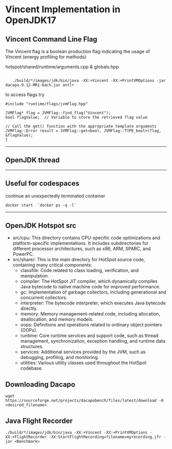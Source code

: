 # Vincent Implementation in OpenJDK17

## Vincent Command Line Flag
The Vincent flag is a boolean production flag indicating the usage of Vincent (energy profiling for methods)

hotspot/shared/runtime/arguments.cpp & globals.hpp
```

   ./build/*/images/jdk/bin/java -XX:+Vincent -XX:+PrintVMOptions -jar dacapo-9.12-MR1-bach.jar antlr
```
to access flags try
```
#include "runtime/flags/jvmFlag.hpp"

JVMFlag* flag = JVMFlag::find_flag("Vincent");  
bool flagValue;  // Variable to store the retrieved flag value

// Call the get() function with the appropriate template arguments
JVMFlag::Error result = JVMFlag::get<bool, JVMFlag::TYPE_bool>(flag, &flagValue);
}
```

----

## OpenJDK thread

----

## Useful for codespaces
continue an unexpectedly terminated container
```
docker start  `docker ps -q -l`
```

---
## OpenJDK Hotspot src
* src/cpu: This directory contains CPU-specific code optimizations and platform-specific implementations. It includes subdirectories for different processor architectures, such as x86, ARM, SPARC, and PowerPC.
* src/share/: This is the main directory for HotSpot source code, containing many critical components:
   * classfile: Code related to class loading, verification, and manipulation.
   * compiler: The HotSpot JIT compiler, which dynamically compiles Java bytecode to native machine code for improved performance.
   * gc: Implementation of garbage collectors, including generational and concurrent collectors.
   * interpreter: The bytecode interpreter, which executes Java bytecode directly.
   * memory: Memory management-related code, including allocation, deallocation, and memory models.
   * oops: Definitions and operations related to ordinary object pointers (OOPs).
   * runtime: Core runtime services and support code, such as thread management, synchronization, exception handling, and runtime data structures.
   * services: Additional services provided by the JVM, such as debugging, profiling, and monitoring.
   * utilities: Various utility classes used throughout the HotSpot codebase.

## Downloading Dacapo
```
wget https://sourceforge.net/projects/dacapobench/files/latest/download -0 <desired_filename>
```

## Java Flight Recorder
```
./build/*/images/jdk/bin/java -XX:+Vincent -XX:+PrintVMOptions -XX:+FlightRecorder -XX:StartFlightRecording=filename=myrecording.jfr -jar <Benchmark>
```